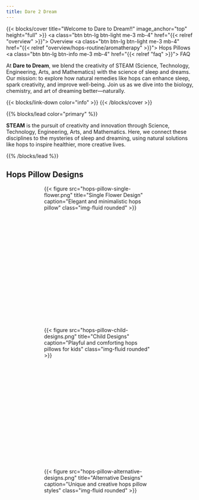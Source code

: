 ```yaml
---
title: Dare 2 Dream
---
```


{{< blocks/cover title="Welcome to Dare to Dream!!" image_anchor="top" height="full" >}}
<a class="btn btn-lg btn-light me-3 mb-4" href="{{< relref "overview" >}}">
  <i class="fas fa-arrow-alt-circle-left ms-2"></i> Overview
</a>
<a class="btn btn-lg btn-light me-3 mb-4" href="{{< relref "overview/hops-routine/aromatherapy" >}}">
  Hops Pillows <i class="fas fa-arrow-alt-circle-right ms-2 "></i>
</a>
<a class="btn btn-lg btn-info me-3 mb-4" href="{{< relref "faq" >}}">
  FAQ <i class="fas fa-question-circle ms-2"></i>
</a>
<p class="lead mt-5">
  At <strong>Dare to Dream</strong>, we blend the creativity of STEAM (Science, Technology, Engineering, Arts, and Mathematics) with the science of sleep and dreams. Our mission: to explore how natural remedies like hops can enhance sleep, spark creativity, and improve well-being. Join us as we dive into the biology, chemistry, and art of dreaming better—naturally.
</p>
{{< blocks/link-down color="info" >}}
{{< /blocks/cover >}}

{{% blocks/lead color="primary" %}}
<p>
  <strong>STEAM</strong> is the pursuit of creativity and innovation through Science, Technology, Engineering, Arts, and Mathematics. Here, we connect these disciplines to the mysteries of sleep and dreaming, using natural solutions like hops to inspire healthier, more creative lives.
</p>
{{% /blocks/lead %}}

## Hops Pillow Designs

<style>
.image-container {
  width: 300px;
  height: 300px;
  margin: 0 auto;
  margin-bottom: 80px;  /* Added buffer space */
}
.image-container img {
  width: 100%;
  height: 100%;
  object-fit: cover;
}
</style>

<div class="row">
  <div class="col-md-4 text-center mb-4">
    <div class="image-container">
      {{< figure src="hops-pillow-single-flower.png" title="Single Flower Design" caption="Elegant and minimalistic hops pillow" class="img-fluid rounded" >}}
    </div>
  </div>
  <div class="col-md-4 text-center mb-4">
    <div class="image-container">
      {{< figure src="hops-pillow-child-designs.png" title="Child Designs" caption="Playful and comforting hops pillows for kids" class="img-fluid rounded" >}}
    </div>
  </div>
  <div class="col-md-4 text-center mb-4">
    <div class="image-container">
      {{< figure src="hops-pillow-alternative-designs.png" title="Alternative Designs" caption="Unique and creative hops pillow styles" class="img-fluid rounded" >}}
    </div>
  </div>
</div>